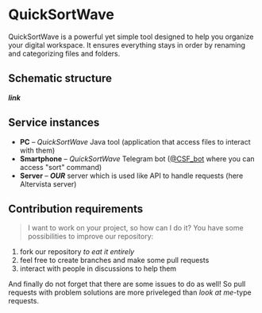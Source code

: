 # QuickSortWave
QuickSortWave is a powerful yet simple tool designed to help you organize your digital workspace. It ensures everything stays in order by renaming and categorizing files and folders.

## Schematic structure
***link***

## Service instances
- **PC** – *QuickSortWave* Java tool (application that access files to interact with them)
- **Smartphone** – *QuickSortWave* Telegram bot ([@CSF_bot](https://t.me/CoolSFer_bot) where you can access "sort" command)
- **Server** – ***OUR*** server which is used like API to handle requests (here Altervista server)

## Contribution requirements

>I want to work on your project, so how can I do it?
You have some possibilities to improve our repository:
1. fork our repository *to eat it entirely*
2. feel free to create branches and make some pull requests
3. interact with people in discussions to help them

And finally do not forget that there are some issues to do as well! So pull requests with problem solutions are more priveleged than *look at me*-type requests.
